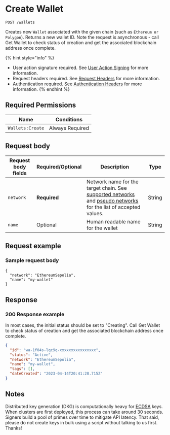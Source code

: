 # Create Wallet

`POST /wallets`

Creates new `Wallet` associated with the given chain (such as `Ethereum or Polygon`). Returns a new wallet ID. Note the request is asynchronous - call Get Wallet to check status of creation and get the associated blockchain address once complete.

{% hint style="info" %}
* User action signature required. See [User Action Signing](../authentication/user-action-signing/) for more information.
* Request headers required. See [Request Headers](../../getting-started/request-headers.md) for more information.
* Authentication required. See [Authentication Headers](../../getting-started/request-headers.md#authentication-headers) for more information.
{% endhint %}

## Required Permissions

| Name             | Conditions      |
| ---------------- | --------------- |
| `Wallets:Create` | Always Required |

## Request body <a href="#request-body" id="request-body"></a>

| Request body fields | Required/Optional | Description                                                                                                                                                   | Type   |
| ------------------- | ----------------- | ------------------------------------------------------------------------------------------------------------------------------------------------------------- | ------ |
| `network`           | **Required**      | Network name for the target chain. See [supported networks](./#supported-networks) and [pseudo networks](./#pseudo-networks) for the list of accepted values. | String |
| `name`              | Optional          | Human readable name for the wallet                                                                                                                            | String |

## Request example <a href="#request-example.1" id="request-example.1"></a>

### Sample request body <a href="#sample-request" id="sample-request"></a>

```shell
{
  "network": "EthereumSepolia",
  "name": "my-wallet"
}
```

## Response <a href="#response" id="response"></a>

### 200 Response example <a href="#response-example" id="response-example"></a>

In most cases, the initial status should be set to "Creating". Call Get Wallet to check status of creation and get the associated blockchain address once complete.

```json
{
  "id": "wa-1f04s-lqc9q-xxxxxxxxxxxxxxxx",
  "status": "Active",
  "network": "EthereumSepolia",
  "name": "my-wallet",
  "tags": [],
  "dateCreated": "2023-04-14T20:41:28.715Z"
}
```

## Notes <a href="#notes" id="notes"></a>

Distributed key generation (DKG) is computationally heavy for [ECDSA](https://en.wikipedia.org/wiki/Elliptic\_Curve\_Digital\_Signature\_Algorithm) keys. When clusters are first deployed, this process can take around 30 seconds. Signers build a pool of primes over time to mitigate API latency. That said, please do not create keys in bulk using a script without talking to us first. Thanks!
